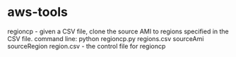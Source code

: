 # aws-tools

regioncp - given a CSV file, clone the source AMI to regions specified in the CSV file.
           command line: python regioncp.py regions.csv sourceAmi sourceRegion
region.csv - the control file for regioncp
